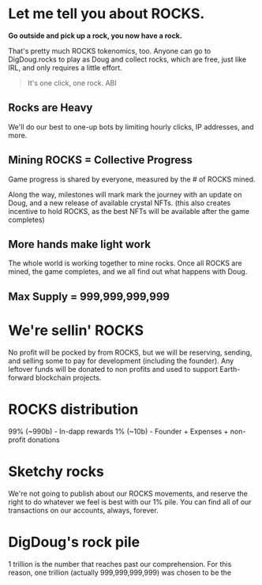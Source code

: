# Let me tell you about ROCKS.

**Go outside and pick up a rock, you now have a rock.**

That's pretty much ROCKS tokenomics, too. Anyone can go to DigDoug.rocks to play as Doug and collect rocks, which are free, just like IRL, and only requires a little effort.

> It's one click, one rock. ABI

## Rocks are Heavy
 We'll do our best to one-up bots by limiting hourly clicks, IP addresses, and more. 
 
## Mining ROCKS = Collective Progress 
Game progress is shared by everyone, measured by the # of ROCKS mined. 

Along the way, milestones will mark mark the journey with an update on Doug, and a new release of available crystal NFTs. (this also creates incentive to hold ROCKS, as the best NFTs will be available after the game completes)


## More hands make light work
The whole world is working together to mine rocks. Once all ROCKS are mined, the game completes, and we all find out what happens with Doug. 



## Max Supply = 999,999,999,999

# We're sellin' ROCKS
No profit will be pocked by from ROCKS, but we will be reserving, sending, and selling some to pay for development (including the founder). Any leftover funds will be donated to non profits and used to support Earth-forward blockchain projects. 

# ROCKS distribution
99% (~990b) - In-dapp rewards
1%  (~10b) - Founder + Expenses + non-profit donations

# Sketchy rocks
We're not going to publish about our ROCKS movements, and reserve the right to do whatever we feel is best with our 1% pile. You can find all of our transactions on our accounts, always, forever. 



# DigDoug's rock pile 
1 trillion is the number that reaches past our comprehension. For this reason, one trillion (actually 999,999,999,999) was chosen to be the
